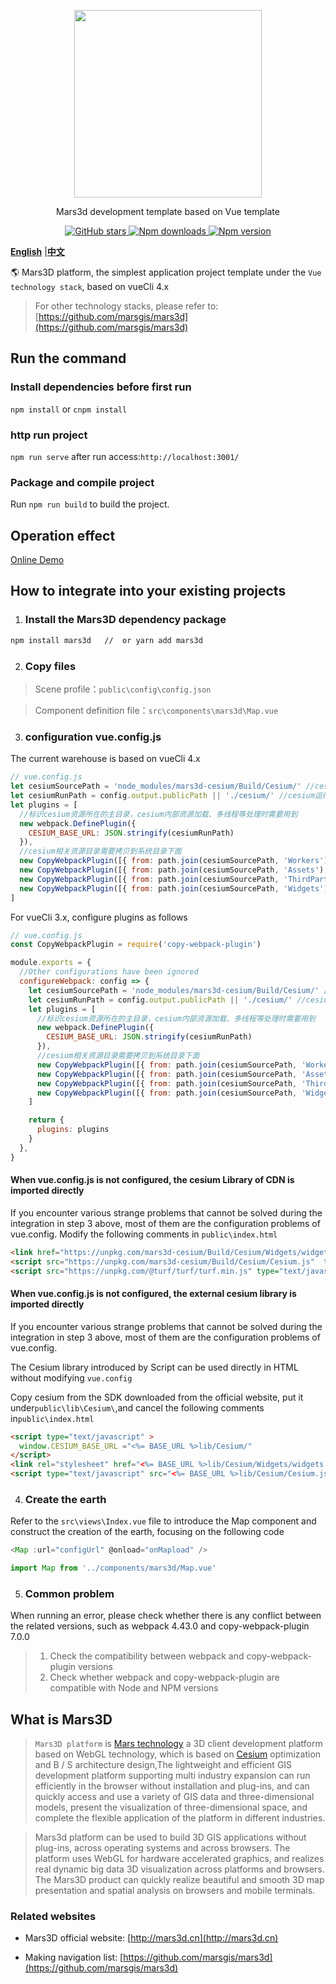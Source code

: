 <p align="center">
<img src="https://muyao1987.gitee.io/cdn/mars3d.cn/logo.png" width="300px" />
</p>

<p align="center">Mars3d development template based on Vue template</p>

<p align="center">
<a target="_black" href="https://github.com/marsgis/mars3d">
<img alt="GitHub stars" src="https://img.shields.io/github/stars/marsgis/mars3d?style=flat&logo=github">
</a>
<a target="_black" href="https://www.npmjs.com/package/mars3d">
<img alt="Npm downloads" src="https://img.shields.io/npm/dt/mars3d?style=flat&logo=npm">
</a>
<a target="_black" href="https://www.npmjs.com/package/mars3d">
<img alt="Npm version" src="https://img.shields.io/npm/v/mars3d.svg?style=flat&logo=npm&label=version"/>
</a>
</p>

 [**English**](./README_EN.md) |[**中文**](./README.md) 
 
 🌎 Mars3D platform, the simplest application project template under the `Vue technology stack`, based on vueCli 4.x
    
 > For other technology stacks, please refer to: [https://github.com/marsgis/mars3d](https://github.com/marsgis/mars3d)


## Run the command
 
###  Install dependencies before first run
 `npm install` or `cnpm install`
 
### http run project
 `npm run serve` after run access:`http://localhost:3001/` 

### Package and compile project
 Run `npm run build` to build the project. 

## Operation effect 

 [Online Demo](http://marsgis.gitee.io/mars3d-es5-template/)  
 

  
## How to integrate into your existing projects
1. ### Install the Mars3D dependency package
```bash
npm install mars3d   //  or yarn add mars3d
```

2. ### Copy files
 > Scene profile：`public\config\config.json`

 > Component definition file：`src\components\mars3d\Map.vue`


3. ### configuration vue.config.js 

The current warehouse is based on vueCli 4.x 
```js
// vue.config.js  
let cesiumSourcePath = 'node_modules/mars3d-cesium/Build/Cesium/' //cesium库目录
let cesiumRunPath = config.output.publicPath || './cesium/' //cesium运行时主目录
let plugins = [
  //标识cesium资源所在的主目录，cesium内部资源加载、多线程等处理时需要用到
  new webpack.DefinePlugin({
    CESIUM_BASE_URL: JSON.stringify(cesiumRunPath)
  }),
  //cesium相关资源目录需要拷贝到系统目录下面
  new CopyWebpackPlugin([{ from: path.join(cesiumSourcePath, 'Workers'), to: path.join(cesiumRunPath, 'Workers') }]),
  new CopyWebpackPlugin([{ from: path.join(cesiumSourcePath, 'Assets'), to: path.join(cesiumRunPath, 'Assets') }]),
  new CopyWebpackPlugin([{ from: path.join(cesiumSourcePath, 'ThirdParty'), to: path.join(cesiumRunPath, 'ThirdParty') }]),
  new CopyWebpackPlugin([{ from: path.join(cesiumSourcePath, 'Widgets'), to: path.join(cesiumRunPath, 'Widgets') }])
]
```
For vueCli 3.x, configure plugins as follows

```js
// vue.config.js
const CopyWebpackPlugin = require('copy-webpack-plugin') 

module.exports = {
  //Other configurations have been ignored
  configureWebpack: config => {
    let cesiumSourcePath = 'node_modules/mars3d-cesium/Build/Cesium/' //cesium库目录
    let cesiumRunPath = config.output.publicPath || './cesium/' //cesium运行时主目录
    let plugins = [
      //标识cesium资源所在的主目录，cesium内部资源加载、多线程等处理时需要用到
      new webpack.DefinePlugin({
        CESIUM_BASE_URL: JSON.stringify(cesiumRunPath)
      }),
      //cesium相关资源目录需要拷贝到系统目录下面
      new CopyWebpackPlugin([{ from: path.join(cesiumSourcePath, 'Workers'), to: path.join(config.output.path,cesiumRunPath, 'Workers') }]),
      new CopyWebpackPlugin([{ from: path.join(cesiumSourcePath, 'Assets'), to: path.join(config.output.path,cesiumRunPath, 'Assets') }]),
      new CopyWebpackPlugin([{ from: path.join(cesiumSourcePath, 'ThirdParty'), to: path.join(config.output.path,cesiumRunPath, 'ThirdParty') }]),
      new CopyWebpackPlugin([{ from: path.join(cesiumSourcePath, 'Widgets'), to: path.join(config.output.path,cesiumRunPath, 'Widgets') }])
    ]

    return {
      plugins: plugins
    }
  },
}
```

#### When vue.config.js is not configured, the cesium Library of CDN is imported directly  
If you encounter various strange problems that cannot be solved during the integration in step 3 above, most of them are the configuration problems of vue.config.
Modify the following comments in `public\index.html`
```html
<link href="https://unpkg.com/mars3d-cesium/Build/Cesium/Widgets/widgets.css" rel="stylesheet"   type="text/css" />
<script src="https://unpkg.com/mars3d-cesium/Build/Cesium/Cesium.js"  type="text/javascript"></script>
<script src="https://unpkg.com/@turf/turf/turf.min.js" type="text/javascript" ></script>
```

#### When vue.config.js is not configured, the external cesium library is imported directly
If you encounter various strange problems that cannot be solved during the integration in step 3 above, most of them are the configuration problems of vue.config.

The Cesium library introduced by Script can be used directly in HTML without modifying `vue.config` 

Copy cesium from the SDK downloaded from the official website, put it under`public\lib\Cesium\`,and cancel the following comments in`public\index.html`
```html
<script type="text/javascript" >
  window.CESIUM_BASE_URL ="<%= BASE_URL %>lib/Cesium/"
</script>
<link rel="stylesheet" href="<%= BASE_URL %>lib/Cesium/Widgets/widgets.css">
<script type="text/javascript" src="<%= BASE_URL %>lib/Cesium/Cesium.js"></script>
```




4. ### Create the earth 
Refer to the `src\views\Index.vue` file to introduce the Map component and construct the creation of the earth, focusing on the following code

```js
<Map :url="configUrl" @onload="onMapload" />

import Map from '../components/mars3d/Map.vue'
```
5. ### Common problem
When running an error, please check whether there is any conflict between the related versions, such as webpack 4.43.0 and copy-webpack-plugin 7.0.0

  >1. Check the compatibility between webpack and copy-webpack-plugin versions
  >2. Check whether webpack and copy-webpack-plugin are compatible with Node and NPM versions

 

## What is Mars3D
>  `Mars3D platform` is [Mars technology](http://marsgis.cn/) a 3D client development platform based on WebGL technology, which is based on [Cesium](https://cesium.com/cesiumjs/) optimization and B / S architecture design,The lightweight and efficient GIS development platform supporting multi industry expansion can run efficiently in the browser without installation and plug-ins, and can quickly access and use a variety of GIS data and three-dimensional models, present the visualization of three-dimensional space, and complete the flexible application of the platform in different industries.

 > Mars3d platform can be used to build 3D GIS applications without plug-ins, across operating systems and across browsers. The platform uses WebGL for hardware accelerated graphics, and realizes real dynamic big data 3D visualization across platforms and browsers. The Mars3D product can quickly realize beautiful and smooth 3D map presentation and spatial analysis on browsers and mobile terminals.

### Related websites
- Mars3D official website: [http://mars3d.cn](http://mars3d.cn)

- Making navigation list: [https://github.com/marsgis/mars3d](https://github.com/marsgis/mars3d)
 



